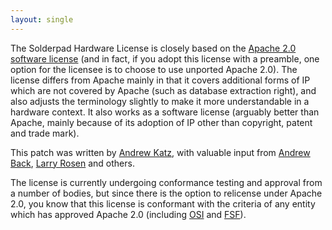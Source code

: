 ```yaml
---
layout: single
---
```


The Solderpad Hardware License is closely based on the [Apache 2.0 software license](http://www.apache.org/licenses/LICENSE-2.0.html) (and in fact, if you adopt this license with a preamble, one option for the licensee is to choose to use unported Apache 2.0). The license differs from Apache mainly in that it covers additional forms of IP which are not covered by Apache (such as database extraction right), and also adjusts the terminology slightly to make it more understandable in a hardware context. It also works as a software license (arguably better than Apache, mainly because of its adoption of IP other than copyright, patent and trade mark). 

This patch was written by [Andrew Katz](http://twitter.com/andrewjskatz), with valuable input from [Andrew Back](https://abopen.com), [Larry Rosen](http://www.rosenlaw.com/rosen.htm) and others.

The license is currently undergoing conformance testing and approval from a number of bodies, but since there is the option to relicense under Apache 2.0, you know that this license is conformant with the criteria of any entity which has approved Apache 2.0 (including [OSI](http://www.opensource.org) and [FSF](http://www.fsf.org)).
